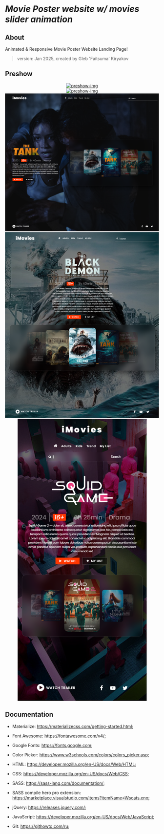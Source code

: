 # **_Movie Poster website w/ movies slider animation_**

## About

Animated & Responsive Movie Poster Website Landing Page!
​
> version: Jan 2025, created by Gleb 'Faitsuma' Kiryakov


## Preshow

<div align="center">
    <a href="https://faitsumaru.github.io/movie-poster_website/" target="_blank">
        <img src="images/preshow/pr1.png" alt="preshow-img">
    </a>
  <br>
    <a href="https://faitsumaru.github.io/movie-poster_website/" target="_blank">
        <img src="images/preshow/pr2.png" alt="preshow-img">
    </a>
  <br>
    <a href="https://faitsumaru.github.io/movie-poster_website/" target="_blank">
        <img src="images/preshow/pr3.png" alt="preshow-img">
    </a>
  <br>
    <a href="https://faitsumaru.github.io/movie-poster_website/" target="_blank">
        <img src="images/preshow/pr4.png" alt="preshow-img">
    </a>
  <br>
    <a href="https://faitsumaru.github.io/movie-poster_website/" target="_blank">
        <img src="images/preshow/pr5.png" alt="preshow-img">
    </a>
  <br>

</div>


## Documentation

* Materialize: https://materializecss.com/getting-started.html;
* Font Awesome: https://fontawesome.com/v4/;
* Google Fonts: https://fonts.google.com;
* Color Picker: https://www.w3schools.com/colors/colors_picker.asp;

* HTML: https://developer.mozilla.org/en-US/docs/Web/HTML;
* CSS: https://developer.mozilla.org/en-US/docs/Web/CSS;
* SASS: https://sass-lang.com/documentation/;
* SASS compile hero pro extension: https://marketplace.visualstudio.com/items?itemName=Wscats.eno;
* jQuery: https://releases.jquery.com/;
* JavaScript: https://developer.mozilla.org/en-US/docs/Web/JavaScript;
* Git: https://githowto.com/ru;
